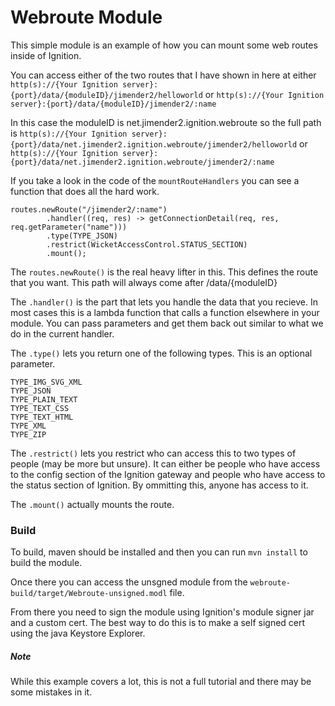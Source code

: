 # Webroute Module

This simple module is an example of how you can mount some web routes inside of Ignition.

You can access either of the two routes that I have shown in here at either `http(s)://{Your Ignition server}:{port}/data/{moduleID}/jimender2/helloworld` or `http(s)://{Your Ignition server}:{port}/data/{moduleID}/jimender2/:name`

In this case the moduleID is net.jimender2.ignition.webroute so the full path is `http(s)://{Your Ignition server}:{port}/data/net.jimender2.ignition.webroute/jimender2/helloworld` or `http(s)://{Your Ignition server}:{port}/data/net.jimender2.ignition.webroute/jimender2/:name`


If you take a look in the code of the `mountRouteHandlers` you can see a function that does all the hard work.

	routes.newRoute("/jimender2/:name")
            .handler((req, res) -> getConnectionDetail(req, res, req.getParameter("name")))
            .type(TYPE_JSON)
            .restrict(WicketAccessControl.STATUS_SECTION)
            .mount();

The `routes.newRoute()` is the real heavy lifter in this.  This defines the route that you want.  This path will always come after /data/{moduleID}

The `.handler()` is the part that lets you handle the data that you recieve.  In most cases this is a lambda function that calls a function elsewhere in your module.  You can pass parameters and get them back out similar to what we do in the current handler.

The `.type()` lets you return one of the following types.  This is an optional parameter.

	TYPE_IMG_SVG_XML	 
	TYPE_JSON	 
	TYPE_PLAIN_TEXT	 
	TYPE_TEXT_CSS	 
	TYPE_TEXT_HTML	 
	TYPE_XML	 
	TYPE_ZIP

The `.restrict()` lets you restrict who can access this to two types of people (may be more but unsure).  It can either be people who have access to the config section of the Ignition gateway and people who have access to the status section of Ignition.  By ommitting this, anyone has access to it.

The `.mount()` actually mounts the route.

### Build
To build, maven should be installed and then you can run `mvn install` to build the module.

Once there you can access the unsgned module from the `webroute-build/target/Webroute-unsigned.modl` file.

From there you need to sign the module using Ignition's module signer jar and a custom cert.  The best way to do this is to make a self signed cert using the java Keystore Explorer.

##### Note

While this example covers a lot, this is not a full tutorial and there may be some mistakes in it.